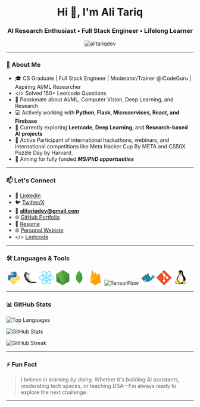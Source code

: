 <h1 align="center">Hi 👋, I'm Ali Tariq</h1>
<h3 align="center">AI Research Enthusiast • Full Stack Engineer • Lifelong Learner</h3>

<p align="center">
  <img src="https://komarev.com/ghpvc/?username=alitariqdev&label=Profile%20views&color=0e75b6&style=flat" alt="alitariqdev" />
</p>

---

### 🚀 About Me

- 🎓 CS Graduate | Full Stack Engineer | Moderator/Trainer  @iCodeGuru | Aspiring AI/ML Researcher
- </> Solved 150+ Leetcode Questions 
- 🔬 Passionate about AI/ML, Computer Vision, Deep Learning, and Research
- 💻 Actively working with **Python, Flask, Microservices, React, and Firebase**
- 🌱 Currently exploring **Leetcode**, **Deep Learning**, and **Research-based AI projects**
- 🧠 Active Participant of international hackathons, webinars, and international competitions like  Meta Hacker Cup By META and CS50X Puzzle Day by Harvard.
- 🎯 Aiming for fully funded ***MS/PhD opportunities***

---

### 📫 Let's Connect

- 💼 [LinkedIn](https://linkedin.com/in/alitariqdev)
- 🐦 [Twitter/X](https://twitter.com/alitariqdev)
- 📧 **alitariqdev@gmail.com**
- 🌐 [GitHub Portfolio](https://github.com/alitariqdev)
- 📄 [Resume](https://drive.google.com/file/d/1PfZgyHM8vByY3ORziWABD2YURvxPh7Zy/view)
- 🌐 [Personal Webiste](https://alitariq.netlify.app)
- </> [Leetcode](https://leetcode.com/alitariqdev) 
---

### 🛠️ Languages & Tools

<p align="left">
  <img src="https://raw.githubusercontent.com/devicons/devicon/master/icons/python/python-original.svg" alt="Python" width="40" />
  <img src="https://raw.githubusercontent.com/devicons/devicon/master/icons/flask/flask-original.svg" alt="Flask" width="40" />
  <img src="https://raw.githubusercontent.com/devicons/devicon/master/icons/react/react-original.svg" alt="React" width="40" />
  <img src="https://raw.githubusercontent.com/devicons/devicon/master/icons/nodejs/nodejs-original.svg" alt="Node.js" width="40" />
  <img src="https://raw.githubusercontent.com/devicons/devicon/master/icons/mongodb/mongodb-original.svg" alt="MongoDB" width="40" />
  <img src="https://raw.githubusercontent.com/devicons/devicon/master/icons/firebase/firebase-plain.svg" alt="Firebase" width="40" />
  <img src="https://www.vectorlogo.zone/logos/tensorflow/tensorflow-icon.svg" alt="TensorFlow" width="40" />
  <img src="https://raw.githubusercontent.com/devicons/devicon/master/icons/docker/docker-original.svg" alt="Docker" width="40" />
  <img src="https://raw.githubusercontent.com/devicons/devicon/master/icons/git/git-original.svg" alt="Git" width="40" />
  <img src="https://raw.githubusercontent.com/devicons/devicon/master/icons/linux/linux-original.svg" alt="Linux" width="40" />
  <!-- Add others as needed -->
</p>

---

### 📊 GitHub Stats

<p align="left">
  <img src="https://github-readme-stats.vercel.app/api/top-langs/?username=alitariqdev&layout=compact&theme=default" alt="Top Languages" />
</p>
<p align="left">
  <img src="https://github-readme-stats.vercel.app/api?username=alitariqdev&show_icons=true&theme=default" alt="GitHub Stats" />
</p>
<p align="left">
  <img src="https://github-readme-streak-stats.herokuapp.com/?user=alitariqdev&theme=default" alt="GitHub Streak" />
</p>

---

### ⚡ Fun Fact

> I believe in _learning by doing_. Whether it's building AI assistants, moderating tech spaces, or teaching DSA—I'm always ready to explore the next challenge.

---
